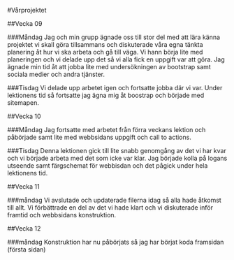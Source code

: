 #Vårprojektet


##Vecka 09

###Måndag
Jag och min grupp ägnade oss till stor del med att lära känna projektet vi skall göra tillsammans och diskuterade våra egna tänkta planering åt hur vi ska arbeta och gå till väga. Vi hann börja lite med planeringen och vi delade upp det så vi alla fick en uppgift var att göra. Jag ägnade min tid åt att jobba lite med undersökningen av bootstrap samt sociala medier och andra tjänster.

###Tisdag
Vi delade upp arbetet igen och fortsatte jobba där vi var. Under lektionens tid så fortsatte jag ägna mig åt boostrap och började med sitemapen.


##Vecka 10

###Måndag
Jag fortsatte med arbetet från förra veckans lektion och påbörjade samt lite med webbsidans uppgift och call to actions.

###Tisdag
Denna lektionen gick till lite snabb genomgång av det vi har kvar och vi började arbeta med det som icke var klar. Jag började kolla på logans utseende samt färgschemat för webbisdan och det pågick under hela lektionens tid.

##Vecka 11

###måndag
Vi avslutade och updaterade filerna idag så alla hade åtkomst till allt. Vi förbättrade en del av det vi hade klart och vi diskuterade inför framtid och webbsidans konstruktion.

##Vecka 12

###måndag
Konstruktion har nu påbörjats så jag har börjat koda framsidan (första sidan) 
